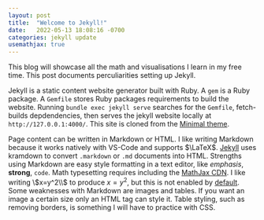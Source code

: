 ```yaml
---
layout: post
title:  "Welcome to Jekyll!"
date:   2022-05-13 18:08:16 -0700
categories: jekyll update
usemathjax: true
---
```


This blog will showcase all the math and visualisations I learn in my free time. This post documents perculiarities setting up Jekyll.

Jekyll is a static content website generator built with Ruby. A `gem` is a Ruby package. A `Gemfile` stores Ruby packages requirements to build the website. Running `bundle exec jekyll serve` searches for the `Gemfile`, fetch-builds depdendencies, then serves the jekyll website locally at `http://127.0.0.1:4000/`. This site is cloned from the [Minimal theme](https://github.com/mmistakes/minimal-mistakes).

Page content can be written in Markdown or HTML. I like writing Markdown because it works natively with VS-Code and supports $\LaTeX$. [Jekyll](https://www.markdownguide.org/tools/jekyll/) uses kramdown to convert `.markdown` or `.md` documents into HTML. Strengths using Markdown are easy style formatting in a text editor, like *emphasis*, **strong**, `code`. Math typesetting requires including the [MathJax CDN](http://webdocs.cs.ualberta.ca/~zichen2/blog/coding/setup/2019/02/17/how-to-add-mathjax-support-to-jekyll.html). I like writing \\$x=y^2\\$ to produce $x=y^2$, but this is not enabled by [default](https://tex.stackexchange.com/questions/27633/mathjax-inline-mode-not-rendering). Some weaknesses with Markdown are images and tables. If you want an image a certain size only an HTML tag can style it. Table styling, such as removing borders, is something I will have to practice with CSS.
